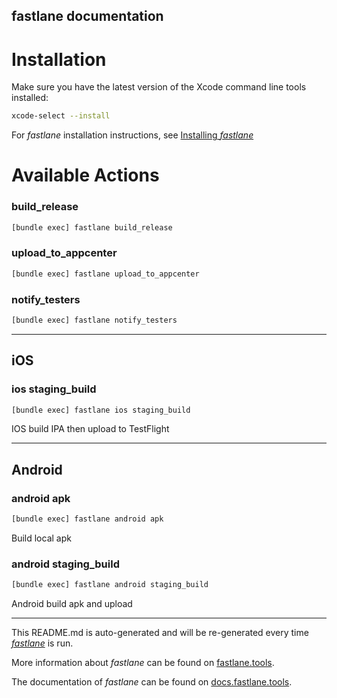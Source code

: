 fastlane documentation
----

# Installation

Make sure you have the latest version of the Xcode command line tools installed:

```sh
xcode-select --install
```

For _fastlane_ installation instructions, see [Installing _fastlane_](https://docs.fastlane.tools/#installing-fastlane)

# Available Actions

### build_release

```sh
[bundle exec] fastlane build_release
```



### upload_to_appcenter

```sh
[bundle exec] fastlane upload_to_appcenter
```



### notify_testers

```sh
[bundle exec] fastlane notify_testers
```



----


## iOS

### ios staging_build

```sh
[bundle exec] fastlane ios staging_build
```

IOS build IPA then upload to TestFlight

----


## Android

### android apk

```sh
[bundle exec] fastlane android apk
```

Build local apk

### android staging_build

```sh
[bundle exec] fastlane android staging_build
```

Android build apk and upload

----

This README.md is auto-generated and will be re-generated every time [_fastlane_](https://fastlane.tools) is run.

More information about _fastlane_ can be found on [fastlane.tools](https://fastlane.tools).

The documentation of _fastlane_ can be found on [docs.fastlane.tools](https://docs.fastlane.tools).
